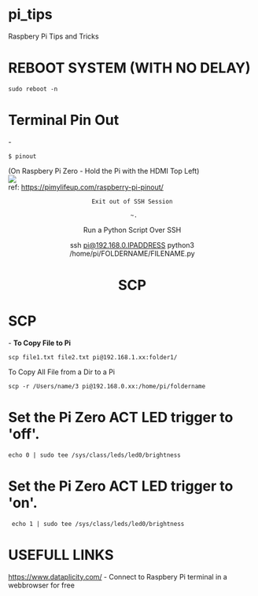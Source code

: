 # pi_tips
Raspbery Pi Tips and Tricks 



<h1> REBOOT SYSTEM (WITH NO DELAY)  </h1>
    
    sudo reboot -n

    

<h1> Terminal Pin Out  </h1> - <b>  </b>
    
    $ pinout 


(On Raspbery Pi Zero - Hold the Pi with the HDMI Top Left) <br>
<img src="https://pimylifeup.com/wp-content/uploads/2019/12/Raspberry-Pi-Pinout-Command.png">
<br>
ref: https://pimylifeup.com/raspberry-pi-pinout/
     

<center>
   
    Exit out of SSH Session

     ~.

Run a Python Script Over SSH

ssh pi@192.168.0.IPADDRESS python3 /home/pi/FOLDERNAME/FILENAME.py
    
<h1> SCP </h1> </center>


<h1> SCP  </h1> - <b> To Copy File to Pi </b>
    
    scp file1.txt file2.txt pi@192.168.1.xx:folder1/


To Copy All File from a Dir to a Pi
    
    scp -r /Users/name/3 pi@192.168.0.xx:/home/pi/foldername
    
 
<h1> Set the Pi Zero ACT LED trigger to 'off'. </h1>
  
    echo 0 | sudo tee /sys/class/leds/led0/brightness

<h1> Set the Pi Zero ACT LED trigger to 'on'. </h1>
     
     echo 1 | sudo tee /sys/class/leds/led0/brightness
    

 <h1> USEFULL LINKS </h1>

https://www.dataplicity.com/ - Connect to Raspbery Pi terminal in a webbrowser for free 



   

